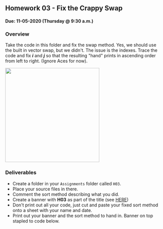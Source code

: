 ## Homework 03 - Fix the Crappy Swap
#### Due: 11-05-2020 (Thursday @ 9:30 a.m.)


### Overview

Take the code in this folder and fix the swap method. Yes, we should use the built in vector swap, but we didn't. The issue is the indexes. Trace the code and fix ***i*** and ***j*** so that the resulting "hand" prints in ascending order from left to right. (Ignore Aces for now).

<img src="https://cs.msutexas.edu/~griffin/zcloud/zcloud-files/blackjack_swap.png" width="300">

### Deliverables

- Create a folder in your `Assignments` folder called `H03`.
- Place your source files in there. 
- Comment the sort method describing what you did. 
- Create a banner with **H03** as part of the title (see [HERE](../../Resources/03-Banner/README.md))
- Don't print out all your code, just cut and paste your fixed sort method onto a sheet with your name and date. 
- Print out your banner and the sort method to hand in. Banner on top stapled to code below.